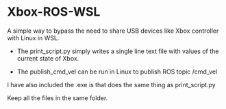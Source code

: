 # Xbox-ROS-WSL

A simple way to bypass the need to share USB devices like Xbox controller with Linux in WSL.

- The print_script.py simply writes a single line text file with values of the current state of Xbox.

- The publish_cmd_vel can be run in Linux to publish ROS topic /cmd_vel


I have also included the .exe is that does the same thing as print_script.py

Keep all the files in the same folder.


